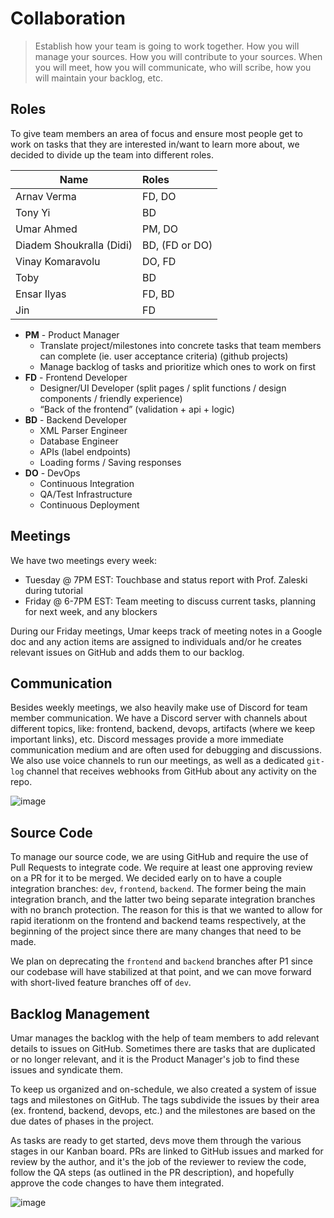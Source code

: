 # Collaboration

> Establish how your team is going to work together. How you will manage your sources. How you will contribute to your sources. When you will meet, how you will communicate, who will scribe, how you will maintain your backlog, etc.

## Roles

To give team members an area of focus and ensure most people get to work on tasks that they are interested in/want to learn more about, we decided to divide up the team into different roles.

| Name                     | Roles          |
| ------------------------ | :------------- |
| Arnav Verma              | FD, DO         |
| Tony Yi                  | BD             |
| Umar Ahmed               | PM, DO         |
| Diadem Shoukralla (Didi) | BD, (FD or DO) |
| Vinay Komaravolu         | DO, FD         |
| Toby                     | BD             |
| Ensar Ilyas              | FD, BD         |
| Jin                      | FD             |

- **PM** - Product Manager
  - Translate project/milestones into concrete tasks that team members can complete (ie. user acceptance criteria) (github projects)
  - Manage backlog of tasks and prioritize which ones to work on first
- **FD** - Frontend Developer
  - Designer/UI Developer (split pages / split functions / design components / friendly experience)
  - “Back of the frontend” (validation + api + logic)
- **BD** - Backend Developer
  - XML Parser Engineer
  - Database Engineer
  - APIs (label endpoints)
  - Loading forms / Saving responses
- **DO** - DevOps
  - Continuous Integration
  - QA/Test Infrastructure
  - Continuous Deployment

## Meetings

We have two meetings every week:

- Tuesday @ 7PM EST: Touchbase and status report with Prof. Zaleski during tutorial
- Friday @ 6-7PM EST: Team meeting to discuss current tasks, planning for next week, and any blockers

During our Friday meetings, Umar keeps track of meeting notes in a Google doc and any action items are assigned to individuals and/or he creates relevant issues on GitHub and adds them to our backlog.

## Communication

Besides weekly meetings, we also heavily make use of Discord for team member communication. We have a Discord server with channels about different topics, like: frontend, backend, devops, artifacts (where we keep important links), etc. Discord messages provide a more immediate communication medium and are often used for debugging and discussions. We also use voice channels to run our meetings, as well as a dedicated `git-log` channel that receives webhooks from GitHub about any activity on the repo.

![image](https://user-images.githubusercontent.com/8302959/108604379-9b621480-737b-11eb-98aa-534aad728cda.png)

## Source Code

To manage our source code, we are using GitHub and require the use of Pull Requests to integrate code. We require at least one approving review on a PR for it to be merged. We decided early on to have a couple integration branches: `dev`, `frontend`, `backend`. The former being the main integration branch, and the latter two being separate integration branches with no branch protection. The reason for this is that we wanted to allow for rapid iterationm on the frontend and backend teams respectively, at the beginning of the project since there are many changes that need to be made.

We plan on deprecating the `frontend` and `backend` branches after P1 since our codebase will have stabilized at that point, and we can move forward with short-lived feature branches off of `dev`.

## Backlog Management

Umar manages the backlog with the help of team members to add relevant details to issues on GitHub. Sometimes there are tasks that are duplicated or no longer relevant, and it is the Product Manager's job to find these issues and syndicate them.

To keep us organized and on-schedule, we also created a system of issue tags and milestones on GitHub. The tags subdivide the issues by their area (ex. frontend, backend, devops, etc.) and the milestones are based on the due dates of phases in the project.

As tasks are ready to get started, devs move them through the various stages in our Kanban board. PRs are linked to GitHub issues and marked for review by the author, and it's the job of the reviewer to review the code, follow the QA steps (as outlined in the PR description), and hopefully approve the code changes to have them integrated.

![image](https://user-images.githubusercontent.com/8302959/108604287-ffd0a400-737a-11eb-9238-a0a3d4cf529c.png)
